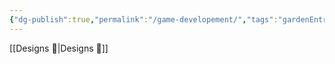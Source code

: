 ```yaml
---
{"dg-publish":true,"permalink":"/game-developement/","tags":"gardenEntry"}
---
```

[[Designs 🎨|Designs 🎨]]